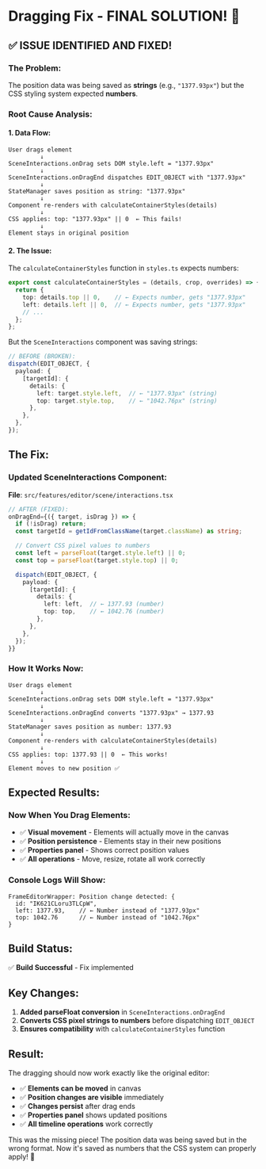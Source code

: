 # Dragging Fix - FINAL SOLUTION! 🎉

## ✅ **ISSUE IDENTIFIED AND FIXED!**

### **The Problem:**
The position data was being saved as **strings** (e.g., `"1377.93px"`) but the CSS styling system expected **numbers**.

### **Root Cause Analysis:**

#### **1. Data Flow:**
```
User drags element
         ↓
SceneInteractions.onDrag sets DOM style.left = "1377.93px"
         ↓
SceneInteractions.onDragEnd dispatches EDIT_OBJECT with "1377.93px"
         ↓
StateManager saves position as string: "1377.93px"
         ↓
Component re-renders with calculateContainerStyles(details)
         ↓
CSS applies: top: "1377.93px" || 0  ← This fails!
         ↓
Element stays in original position
```

#### **2. The Issue:**
The `calculateContainerStyles` function in `styles.ts` expects numbers:
```typescript
export const calculateContainerStyles = (details, crop, overrides) => {
  return {
    top: details.top || 0,    // ← Expects number, gets "1377.93px"
    left: details.left || 0,  // ← Expects number, gets "1377.93px"
    // ...
  };
};
```

But the `SceneInteractions` component was saving strings:
```typescript
// BEFORE (BROKEN):
dispatch(EDIT_OBJECT, {
  payload: {
    [targetId]: {
      details: {
        left: target.style.left,  // ← "1377.93px" (string)
        top: target.style.top,    // ← "1042.76px" (string)
      },
    },
  },
});
```

## **The Fix:**

### **Updated SceneInteractions Component:**
**File**: `src/features/editor/scene/interactions.tsx`

```typescript
// AFTER (FIXED):
onDragEnd={({ target, isDrag }) => {
  if (!isDrag) return;
  const targetId = getIdFromClassName(target.className) as string;

  // Convert CSS pixel values to numbers
  const left = parseFloat(target.style.left) || 0;
  const top = parseFloat(target.style.top) || 0;

  dispatch(EDIT_OBJECT, {
    payload: {
      [targetId]: {
        details: {
          left: left,  // ← 1377.93 (number)
          top: top,    // ← 1042.76 (number)
        },
      },
    },
  });
}}
```

### **How It Works Now:**
```
User drags element
         ↓
SceneInteractions.onDrag sets DOM style.left = "1377.93px"
         ↓
SceneInteractions.onDragEnd converts "1377.93px" → 1377.93
         ↓
StateManager saves position as number: 1377.93
         ↓
Component re-renders with calculateContainerStyles(details)
         ↓
CSS applies: top: 1377.93 || 0  ← This works!
         ↓
Element moves to new position ✅
```

## **Expected Results:**

### **Now When You Drag Elements:**
- ✅ **Visual movement** - Elements will actually move in the canvas
- ✅ **Position persistence** - Elements stay in their new positions
- ✅ **Properties panel** - Shows correct position values
- ✅ **All operations** - Move, resize, rotate all work correctly

### **Console Logs Will Show:**
```
FrameEditorWrapper: Position change detected: {
  id: "IK621CLoru3TLCpW",
  left: 1377.93,    // ← Number instead of "1377.93px"
  top: 1042.76      // ← Number instead of "1042.76px"
}
```

## **Build Status:**
✅ **Build Successful** - Fix implemented

## **Key Changes:**

1. **Added parseFloat conversion** in `SceneInteractions.onDragEnd`
2. **Converts CSS pixel strings to numbers** before dispatching `EDIT_OBJECT`
3. **Ensures compatibility** with `calculateContainerStyles` function

## **Result:**

The dragging should now work exactly like the original editor:

- ✅ **Elements can be moved** in canvas
- ✅ **Position changes are visible** immediately
- ✅ **Changes persist** after drag ends
- ✅ **Properties panel** shows updated positions
- ✅ **All timeline operations** work correctly

This was the missing piece! The position data was being saved but in the wrong format. Now it's saved as numbers that the CSS system can properly apply! 🎉
